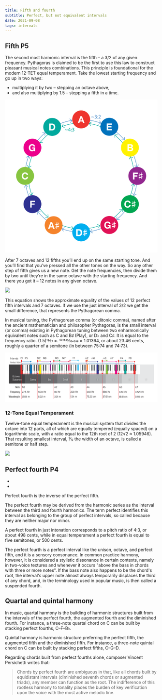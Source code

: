 ```yaml
---
title: Fifth and fourth
subtitle: Perfect, but not equivalent intervals
date: 2021-09-08
tags: intervals
---
```


## Fifth P5

<abc-render abc="[A4e] Ae" />

<chroma-circle :chroma="'100000010000'" type="+P5" />

<chroma-row :chroma="'100000010000'" />

The second most harmonic interval is the fifth – a 3/2 of any given frequency. Pythagoras is claimed to be the first to use this law to construct pleasant musical notes combinations. This principle is foundational for the modern 12-TET equal temperament. Take the lowest starting frequency and go up in two ways:

- multiplying it by two – stepping an octave above,
- and also multiplying by 1.5 – stepping a fifth in a time.

<img src="./circle-of-fifths-exp.svg">

After 7 octaves and 12 fifths you’ll end up on the same starting tone. And you’ll find that you’ve pressed all the other tones on the way. So any other step of fifth gives us a new note. Get the note frequencies, then divide them by two until they’re in the same octave with the starting frequency. And there you got it – 12 notes in any given octave.

![](/media/theory/tet/oct-equation.svg)

This equation shows the approximate equality of the values of 12 perfect fifth intervals and 7 octaves. If we use the just interval of 3/2 we get the small difference, that represents the Pythagorean comma.

In musical tuning, the Pythagorean comma (or ditonic comma), named after the ancient mathematician and philosopher Pythagoras, is the small interval (or comma) existing in Pythagorean tuning between two enharmonically equivalent notes such as C and B♯ (Play), or D♭ and C♯. It is equal to the frequency ratio. (1.5)12⁄27 =. 531441⁄524288 ≈ 1.01364, or about 23.46 cents, roughly a quarter of a semitone (in between 75:74 and 74:73).

<img src="./key-intervals.svg">

### 12-Tone Equal Temperament

Twelve-tone equal temperament is the musical system that divides the octave into 12 parts, all of which are equally tempered (equally spaced) on a logarithmic scale, with a ratio equal to the 12th root of 2 (12√2 ≈ 1.05946). That resulting smallest interval, 1⁄12 the width of an octave, is called a semitone or half step. 

![](/media/theory/tet/tet-fifth-equation.svg)


## Perfect fourth P4

<abc-render abc="[A4d] Ad" />

- <chroma-circle :chroma="'100001000000'" type="+P4" />

- <chroma-row :chroma="'100001000000'" />

Perfect fourth is the inverse of the perfect fifth.

The perfect fourth may be derived from the harmonic series as the interval between the third and fourth harmonics. The term perfect identifies this interval as belonging to the group of perfect intervals, so called because they are neither major nor minor. 

A perfect fourth in just intonation corresponds to a pitch ratio of 4:3, or about 498 cents, while in equal temperament a perfect fourth is equal to five semitones, or 500 cents. 

The perfect fourth is a perfect interval like the unison, octave, and perfect fifth, and it is a sensory consonance. In common practice harmony, however, it is considered a stylistic dissonance in certain contexts, namely in two-voice textures and whenever it occurs "above the bass in chords with three or more notes". If the bass note also happens to be the chord's root, the interval's upper note almost always temporarily displaces the third of any chord, and, in the terminology used in popular music, is then called a suspended fourth. 

## Quartal and quintal harmony

In music, quartal harmony is the building of harmonic structures built from the intervals of the perfect fourth, the augmented fourth and the diminished fourth. For instance, a three-note quartal chord on C can be built by stacking perfect fourths, C–F–B♭.

Quintal harmony is harmonic structure preferring the perfect fifth, the augmented fifth and the diminished fifth. For instance, a three-note quintal chord on C can be built by stacking perfect fifths, C–G–D. 

Regarding chords built from perfect fourths alone, composer Vincent Persichetti writes that:

> Chords by perfect fourth are ambiguous in that, like all chords built by equidistant intervals (diminished seventh chords or augmented triads), any member can function as the root. The indifference of this rootless harmony to tonality places the burden of key verification upon the voice with the most active melodic line.